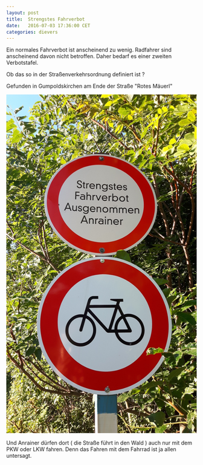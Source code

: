 ```yaml
---
layout: post
title:  Strengstes Fahrverbot
date:   2016-07-03 17:36:00 CET
categories: dievers
---
```


Ein normales Fahrverbot ist anscheinend zu wenig. Radfahrer sind anscheinend davon nicht betroffen. Daher bedarf es einer zweiten Verbotstafel. 

Ob das so in der Straßenverkehrsordnung definiert ist ? 

Gefunden in Gumpoldskirchen am Ende der Straße "Rotes Mäuerl" 

<img src="/images/20160703_193201.jpg"  width="600">

Und Anrainer dürfen dort ( die Straße führt in den Wald ) auch nur mit dem PKW oder LKW fahren. Denn das Fahren mit dem Fahrrad ist ja allen untersagt. 


